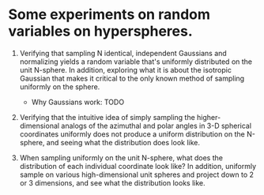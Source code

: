 # Some experiments on random variables on hyperspheres.

1. Verifying that sampling N identical, independent Gaussians and normalizing yields a random variable that's uniformly distributed on the unit N-sphere. In addition, exploring what it is about the isotropic Gaussian that makes it critical to the only known method of sampling uniformly on the sphere.
    - Why Gaussians work: TODO

2. Verifying that the intuitive idea of simply sampling the higher-dimensional analogs of the azimuthal and polar angles in 3-D spherical coordinates uniformly does not produce a uniform distribution on the N-sphere, and seeing what the distribution does look like.

3. When sampling uniformly on the unit N-sphere, what does the distribution of each individual coordinate look like? In addition, uniformly sample on various high-dimensional unit spheres and project down to 2 or 3 dimensions, and see what the distribution looks like.

